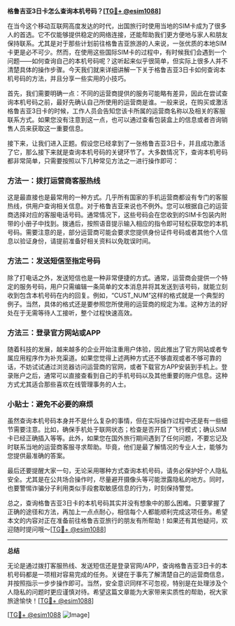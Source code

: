 **格鲁吉亚3日卡怎么查询本机号码？[[TG💪+ @esim1088](https://t.me/s/esim1088)]**

在当今这个移动互联网高度发达的时代，出国旅行时使用当地的SIM卡成为了很多人的首选。它不仅能够提供稳定的网络连接，还能帮助我们更方便地与家人和朋友保持联系。尤其是对于那些计划前往格鲁吉亚旅游的人来说，一张优质的本地SIM卡更是必不可少。然而，在使用这些国际SIM卡的过程中，有时候我们会遇到一个问题——如何查询自己的本机号码呢？这听起来似乎很简单，但实际上很多人并不清楚具体的操作步骤。今天我们就来详细讲解一下关于格鲁吉亚3日卡如何查询本机号码的方法，并且分享一些实用的小技巧。

首先，我们需要明确一点：不同的运营商提供的服务可能略有差异，因此在尝试查询本机号码之前，最好先确认自己所使用的运营商是谁。一般来说，在购买或激活格鲁吉亚3日卡的时候，工作人员会告知您该卡所属的运营商名称以及相关的客服联系方式。如果您没有注意到这一点，也可以通过查看包装盒上的信息或者咨询销售人员来获取这一重要信息。

接下来，让我们进入正题。假设您已经拿到了一张格鲁吉亚3日卡，并且成功激活了它，那么接下来就是查询本机号码的关键环节了。大多数情况下，查询本机号码都非常简单，只需要按照以下几种常见方法之一进行操作即可：

### 方法一：拨打运营商客服热线

这是最直接也是最常用的一种方式。几乎所有国家的手机运营商都设有专门的客服热线，供用户查询相关信息。对于格鲁吉亚来说也不例外。您可以根据自己的运营商选择对应的客服电话号码。通常情况下，这些号码会在您收到的SIM卡包装内附带的小册子中找到。拨通后，按照语音提示输入相应的指令即可轻松获取您的本机号码。需要注意的是，部分运营商可能会要求您提供身份证件号码或者其他个人信息以验证身份，请提前准备好相关资料以免耽误时间。

### 方法二：发送短信至指定号码

除了打电话之外，发送短信也是一种非常便捷的方式。通常，运营商会提供一个特定的服务号码，用户只需编辑一条简单的文本消息并将其发送到该号码，就能立刻收到包含本机号码在内的回复。例如，“CUST_NUM”这样的格式就是一个典型的例子。当然，具体的格式还是要参照您所使用的运营商的规定为准。这种方法的好处在于无需等待人工接听，整个过程快速高效。

### 方法三：登录官方网站或APP

随着科技的发展，越来越多的企业开始注重用户体验，因此推出了官方网站或者专属应用程序作为补充渠道。如果您觉得上述两种方式还不够直观或者不够可靠的话，不妨试试通过浏览器访问运营商的官网，或者下载官方APP安装到手机上。登录账户之后，通常可以直接查看到自己的手机号码以及其他重要的账户信息。这种方式尤其适合那些喜欢在线管理事务的人士。

### 小贴士：避免不必要的麻烦

虽然查询本机号码本身并不是什么复杂的事情，但在实际操作过程中还是有一些细节需要注意。比如，确保手机处于联网状态；检查是否开启了飞行模式；确认SIM卡已经正确插入等等。此外，如果您在国外旅行期间遇到了任何问题，不要忘记及时联系当地的运营商客服寻求帮助。毕竟，他们是最了解情况的专业人士，能够为您提供最准确的答案。

最后还要提醒大家一句，无论采用哪种方式查询本机号码，请务必保护好个人隐私安全。尤其是在公共场合操作时，尽量避开摄像头等可能泄露隐私的地方。同时，也要警惕诈骗分子利用类似手段套取敏感信息的行为，时刻保持警觉。

总之，查询格鲁吉亚3日卡的本机号码其实并没有想象中的那么困难。只要掌握了正确的途径和方法，再加上一点点耐心，相信每个人都能顺利完成这项任务。希望本文的内容对正在准备前往格鲁吉亚旅行的朋友有所帮助！如果还有其他疑问，欢迎随时提问哦～[[TG💪+ @esim1088](https://t.me/s/esim1088)]

---

**总结**

无论是通过拨打客服热线、发送短信还是登录官网/APP，查询格鲁吉亚3日卡的本机号码都是一项相对容易完成的任务。关键在于事先了解清楚自己的运营商信息，并按照指示一步步操作即可。当然，安全意识同样不可忽视，特别是在处理涉及个人隐私的问题时更应谨慎对待。希望这篇文章能为大家带来实质性的帮助，祝大家旅途愉快！[[TG💪+ @esim1088](https://t.me/s/esim1088)] 

[[TG💪+ @esim1088](https://t.me/s/esim1088) ![Image](https://i.postimg.cc/4NQfJmqS/Snipaste-2025-05-13-00-14-12.png)]